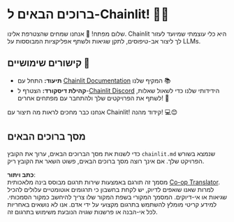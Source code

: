 <!--
CO_OP_TRANSLATOR_METADATA:
{
  "original_hash": "c49526c7abc56b0b5f1e835c1739f18e",
  "translation_date": "2025-07-12T13:54:48+00:00",
  "source_file": "11-mcp/code_samples/github-mcp/chainlit.md",
  "language_code": "he"
}
-->
# ברוכים הבאים ל-Chainlit! 🚀🤖

שלום מפתח! 👋 אנחנו שמחים שהצטרפת אלינו. Chainlit היא כלי עוצמתי שמיועד לעזור לך ליצור אב-טיפוסים, לתקן שגיאות ולשתף אפליקציות המבוססות על LLMs.

## קישורים שימושיים 🔗

- **תיעוד:** התחל עם [Chainlit Documentation](https://docs.chainlit.io) המקיף שלנו 📚  
- **קהילת דיסקורד:** הצטרף ל-[Chainlit Discord](https://discord.gg/k73SQ3FyUh) הידידותי שלנו כדי לשאול שאלות, לשתף את הפרויקטים שלך ולהתחבר עם מפתחים אחרים! 💬

אנחנו כבר מחכים לראות מה תיצור עם Chainlit! קידוד מהנה! 💻😊

## מסך ברוכים הבאים

כדי לשנות את מסך הברוכים הבאים, ערוך את הקובץ `chainlit.md` שנמצא בשורש הפרויקט שלך. אם אינך רוצה מסך ברוכים הבאים, פשוט השאר את הקובץ ריק.

**כתב ויתור**:  
מסמך זה תורגם באמצעות שירות תרגום מבוסס בינה מלאכותית [Co-op Translator](https://github.com/Azure/co-op-translator). למרות שאנו שואפים לדיוק, יש לקחת בחשבון כי תרגומים אוטומטיים עלולים להכיל שגיאות או אי-דיוקים. המסמך המקורי בשפת המקור שלו צריך להיחשב כמקור הסמכותי. למידע קריטי מומלץ להשתמש בתרגום מקצועי על ידי אדם. אנו לא נושאים באחריות לכל אי-הבנה או פרשנות שגויה הנובעת משימוש בתרגום זה.